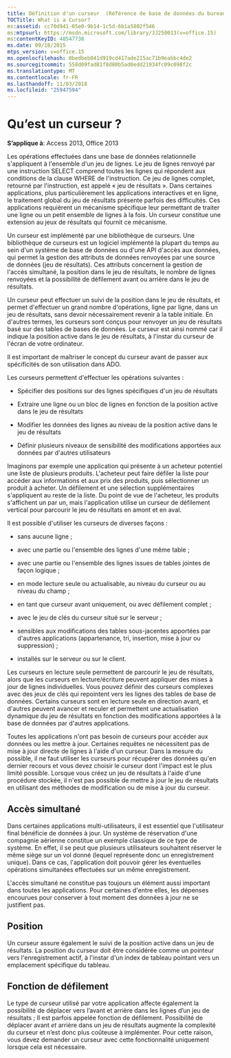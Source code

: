 ```yaml
---
title: Définition d'un curseur  (Référence de base de données du bureau access)
TOCTitle: What is a Cursor?
ms:assetid: cc70d941-05e0-9b14-1c5d-6b1a5802f546
ms:mtpsurl: https://msdn.microsoft.com/library/JJ250013(v=office.15)
ms:contentKeyID: 48547738
ms.date: 09/18/2015
mtps_version: v=office.15
ms.openlocfilehash: 0bedbeb041d919cd417ade215ac71b9eabbc4de2
ms.sourcegitcommit: 558d09fad81f8d80b5ad0edd21934fc09c098f2c
ms.translationtype: MT
ms.contentlocale: fr-FR
ms.lasthandoff: 11/03/2018
ms.locfileid: "25947594"
---
```

# <a name="what-is-a-cursor"></a>Qu’est un curseur ?


**S’applique à**: Access 2013, Office 2013

Les opérations effectuées dans une base de données relationnelle s'appliquent à l'ensemble d'un jeu de lignes. Le jeu de lignes renvoyé par une instruction SELECT comprend toutes les lignes qui répondent aux conditions de la clause WHERE de l'instruction. Ce jeu de lignes complet, retourné par l'instruction, est appelé « jeu de résultats ». Dans certaines applications, plus particulièrement les applications interactives et en ligne, le traitement global du jeu de résultats présente parfois des difficultés. Ces applications requièrent un mécanisme spécifique leur permettant de traiter une ligne ou un petit ensemble de lignes à la fois. Un curseur constitue une extension au jeux de résultats qui fournit ce mécanisme.

Un curseur est implémenté par une bibliothèque de curseurs. Une bibliothèque de curseurs est un logiciel implémenté la plupart du temps au sein d'un système de base de données ou d'une API d'accès aux données, qui permet la gestion des attributs de données renvoyées par une source de données (jeu de résultats). Ces attributs concernent la gestion de l'accès simultané, la position dans le jeu de résultats, le nombre de lignes renvoyées et la possibilité de défilement avant ou arrière dans le jeu de résultats.

Un curseur peut effectuer un suivi de la position dans le jeu de résultats, et permet d'effectuer un grand nombre d'opérations, ligne par ligne, dans un jeu de résultats, sans devoir nécessairement revenir à la table initiale. En d'autres termes, les curseurs sont conçus pour renvoyer un jeu de résultats basé sur des tables de bases de données. Le curseur est ainsi nommé car il indique la position active dans le jeu de résultats, à l'instar du curseur de l'écran de votre ordinateur.

Il est important de maîtriser le concept du curseur avant de passer aux spécificités de son utilisation dans ADO.

Les curseurs permettent d'effectuer les opérations suivantes :

  - Spécifier des positions sur des lignes spécifiques d'un jeu de résultats

  - Extraire une ligne ou un bloc de lignes en fonction de la position active dans le jeu de résultats

  - Modifier les données des lignes au niveau de la position active dans le jeu de résultats

  - Définir plusieurs niveaux de sensibilité des modifications apportées aux données par d'autres utilisateurs

Imaginons par exemple une application qui présente à un acheteur potentiel une liste de plusieurs produits. L'acheteur peut faire défiler la liste pour accéder aux informations et aux prix des produits, puis sélectionner un produit à acheter. Un défilement et une sélection supplémentaires s'appliquent au reste de la liste. Du point de vue de l'acheteur, les produits s'affichent un par un, mais l'application utilise un curseur de défilement vertical pour parcourir le jeu de résultats en amont et en aval.

Il est possible d'utiliser les curseurs de diverses façons :

  - sans aucune ligne ;

  - avec une partie ou l'ensemble des lignes d'une même table ;

  - avec une partie ou l'ensemble des lignes issues de tables jointes de façon logique ;

  - en mode lecture seule ou actualisable, au niveau du curseur ou au niveau du champ ;

  - en tant que curseur avant uniquement, ou avec défilement complet ;

  - avec le jeu de clés du curseur situé sur le serveur ;

  - sensibles aux modifications des tables sous-jacentes apportées par d'autres applications (appartenance, tri, insertion, mise à jour ou suppression) ;

  - installés sur le serveur ou sur le client.

Les curseurs en lecture seule permettent de parcourir le jeu de résultats, alors que les curseurs en lecture/écriture peuvent appliquer des mises à jour de lignes individuelles. Vous pouvez définir des curseurs complexes avec des jeux de clés qui repointent vers les lignes des tables de base de données. Certains curseurs sont en lecture seule en direction avant, et d'autres peuvent avancer et reculer et permettent une actualisation dynamique du jeu de résultats en fonction des modifications apportées à la base de données par d'autres applications.

Toutes les applications n'ont pas besoin de curseurs pour accéder aux données ou les mettre à jour. Certaines requêtes ne nécessitent pas de mise à jour directe de lignes à l'aide d'un curseur. Dans la mesure du possible, il ne faut utiliser les curseurs pour récupérer des données qu'en dernier recours et vous devez choisir le curseur dont l'impact est le plus limité possible. Lorsque vous créez un jeu de résultats à l'aide d'une procédure stockée, il n'est pas possible de mettre à jour le jeu de résultats en utilisant des méthodes de modification ou de mise à jour du curseur.

## <a name="concurrency"></a>Accès simultané

Dans certaines applications multi-utilisateurs, il est essentiel que l'utilisateur final bénéficie de données à jour. Un système de réservation d'une compagnie aérienne constitue un exemple classique de ce type de système. En effet, il se peut que plusieurs utilisateurs souhaitent réserver le même siège sur un vol donné (lequel représente donc un enregistrement unique). Dans ce cas, l'application doit pouvoir gérer les éventuelles opérations simultanées effectuées sur un même enregistrement.

L'accès simultané ne constitue pas toujours un élément aussi important dans toutes les applications. Pour certaines d'entre elles, les dépenses encourues pour conserver à tout moment des données à jour ne se justifient pas.

## <a name="position"></a>Position

Un curseur assure également le suivi de la position active dans un jeu de résultats. La position du curseur doit être considérée comme un pointeur vers l'enregistrement actif, à l'instar d'un index de tableau pointant vers un emplacement spécifique du tableau.

## <a name="scrollability"></a>Fonction de défilement

Le type de curseur utilisé par votre application affecte également la possibilité de déplacer vers l’avant et arrière dans les lignes d’un jeu de résultats ; Il est parfois appelée fonction de défilement. Possibilité de déplacer avant *et* arrière dans un jeu de résultats augmente la complexité du curseur et n’est donc plus coûteuse à implémenter. Pour cette raison, vous devez demander un curseur avec cette fonctionnalité uniquement lorsque cela est nécessaire.

